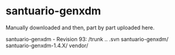 # santuario-genxdm

Manually downloaded and then, part by part uploaded here.

santuario-genxdm - Revision 93: /trunk
..
.svn                     <!-- // ( .svn folder appeared in .zip after directory download, initially there were only 3 folders) -->
santuario-genxdm/
santuario-genxdm-1.4.X/
vendor/
